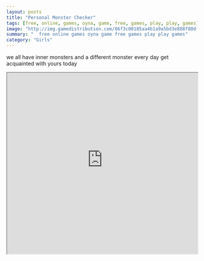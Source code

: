 ```yaml
---
layout: posts
title: "Personal Monster Checker"
tags: [free, online, games, oyna, game, free, games, play, play, games]
image: "http://img.gamedistribution.com/86f3c00185aa4b1a9a5bd3e888f80dfc.jpg"
summary: "  free online games oyna game free games play play games"
category: "Girls"
---
```


we all have inner monsters and a different monster every day get acquainted with yours today

<iframe width="100%" height="480px;" src="http://flash.gamedistribution.com?game=86f3c00185aa4b1a9a5bd3e888f80dfc"></iframe>